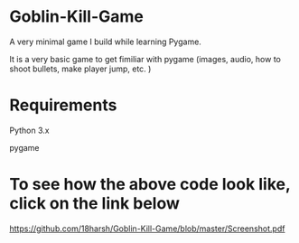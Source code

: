 # Goblin-Kill-Game
A very minimal game I build while learning Pygame.

It is a very basic game to get fimiliar with pygame (images, audio, how to shoot bullets, make player jump, etc. )
# Requirements
Python 3.x

pygame

# To see how the above code look like, click on the link below

https://github.com/18harsh/Goblin-Kill-Game/blob/master/Screenshot.pdf
